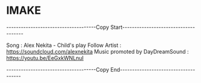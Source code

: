 # IMAKE

-------------------------------------Copy Start-------------------------------------

Song : Alex Nekita - Child's play
Follow Artist : https://soundcloud.com/alexnekita
Music promoted by DayDreamSound : https://youtu.be/EeGxkWNLnuI

-------------------------------------Copy End-------------------------------------
